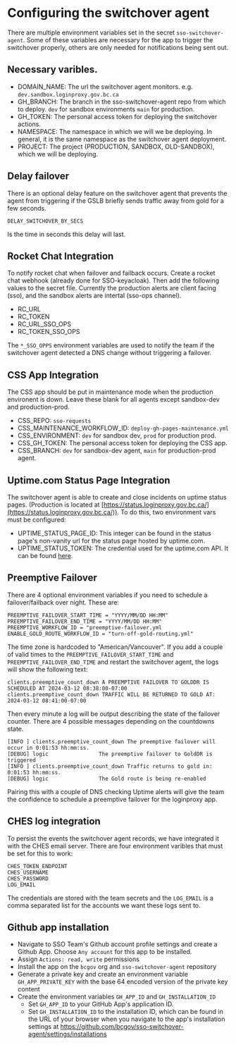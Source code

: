 # Configuring the switchover agent

There are multiple environment variables set in the secret `sso-switchover-agent`. Some of these variables are necessary for the app to trigger the switchover properly, others are only needed for notifications being sent out.

## Necessary varibles.

- DOMAIN_NAME: The url the switchover agent monitors. e.g. `dev.sandbox.loginproxy.gov.bc.ca`
- GH_BRANCH: The branch in the sso-switchover-agent repo from which to deploy. `dev` for sandbox environments `main` for production.
- GH_TOKEN: The personal access token for deploying the switchover actions.
- NAMESPACE: The namespace in which we will we be deploying. In general, it is the same namespace as the switchover agent deployment.
- PROJECT: The project (PRODUCTION, SANDBOX, OLD-SANDBOX), which we will be deploying.

## Delay failover

There is an optional delay feature on the switchover agent that prevents the agent from triggering if the GSLB briefly sends traffic away from gold for a few seconds.

`DELAY_SWITCHOVER_BY_SECS`

Is the time in seconds this delay will last.

## Rocket Chat Integration

To notify rocket chat when failover and failback occurs. Create a rocket chat webhook (already done for SSO-keyacloak). Then add the following values to the secret file. Currently the production alerts are client facing (sso), and the sandbox alerts are intertal (sso-ops channel).

- RC_URL
- RC_TOKEN
- RC_URL_SSO_OPS
- RC_TOKEN_SSO_OPS

The `*_SSO_OPPS` environment variables are used to notify the team if the switchover agent detected a DNS change without triggering a failover.

## CSS App Integration

The CSS app should be put in maintenance mode when the production environent is down. Leave these blank for all agents except sandbox-dev and production-prod.

- CSS_REPO: `sso-requests`
- CSS_MAINTENANCE_WORKFLOW_ID: `deploy-gh-pages-maintenance.yml`
- CSS_ENVIRONMENT: `dev` for sandbox dev, `prod` for production prod.
- CSS_GH_TOKEN: The personal access token for deploying the CSS app.
- CSS_BRANCH: `dev` for sandbox-dev agent, `main` for production-prod agent.

## Uptime.com Status Page Integration

The switchover agent is able to create and close incidents on uptime status pages. (Production is located at [https://status.loginproxy.gov.bc.ca/](https://status.loginproxy.gov.bc.ca/)). To do this, two environment vars must be configured:

- UPTIME_STATUS_PAGE_ID: This integer can be found in the status page's non-vanity url for the status page hosted by uptime.com.
- UPTIME_STATUS_TOKEN: The credential used for the uptime.com API. It can be found [here](https://uptime.com/api/tokens).

## Preemptive Failover

There are 4 optional environment variables if you need to schedule a failover/failback over night. These are:

```
PREEMPTIVE_FAILOVER_START_TIME = "YYYY/MM/DD HH:MM"
PREEMPTIVE_FAILOVER_END_TIME = "YYYY/MM/DD HH:MM"
PREEMPTIVE_WORKFLOW_ID = "preemptive-failover.yml
ENABLE_GOLD_ROUTE_WORKFLOW_ID = "turn-off-gold-routing.yml"
```

The time zone is hardcoded to "American/Vancouver". If you add a couple of valid times to the `PREEMPTIVE_FAILOVER_START_TIME` and `PREEMPTIVE_FAILOVER_END_TIME` and restart the switchover agent, the logs will show the following text:

```
clients.preemptive_count_down A PREEMPTIVE FAILOVER TO GOLDDR IS SCHEDULED AT 2024-03-12 08:38:00-07:00
clients.preemptive_count_down TRAFFIC WILL BE RETURNED TO GOLD AT: 2024-03-12 08:41:00-07:00
```

Then every minute a log will be output describing the state of the failover counter. There are 4 possible messages depending on the countdowns state.

```
[INFO ] clients.preemptive_count_down The preemptive failover will occur in 0:01:53 hh:mm:ss.
[DEBUG] logic                The preemptive failover to GoldDR is triggered
[INFO ] clients.preemptive_count_down Traffic returns to gold in: 0:01:53 hh:mm:ss.
[DEBUG] logic                The Gold route is being re-enabled
```

Pairing this with a couple of DNS checking Uptime alerts will give the team the confidence to schedule a preemptive failover for the loginproxy app.

## CHES log integration

To persist the events the switchover agent records, we have integrated it with the CHES email server. There are four environment varibles that must be set for this to work:

```
CHES_TOKEN_ENDPOINT
CHES_USERNAME
CHES_PASSWORD
LOG_EMAIL
```

The credentials are stored with the team secrets and the `LOG_EMAIL` is a comma separated list for the accounts we want these logs sent to.

## Github app installation

- Navigate to SSO Team's Github account profile settings and create a Github App. Choose `Any account` for this app to be installed.
- Assign `Actions: read, write` permissions
- Install the app on the `bcgov` org and `sso-switchover-agent` repository
- Generate a private key and create an environment variable `GH_APP_PRIVATE_KEY` with the base 64 encoded version of the private key content
- Create the environment variables `GH_APP_ID` and `GH_INSTALLATION_ID`
  - Set `GH_APP_ID` to your GitHub App's application ID.
  - Set `GH_INSTALLATION_ID` to the installation ID, which can be found in the URL of your browser when you navigate to the app's installation settings at https://github.com/bcgov/sso-switchover-agent/settings/installations
